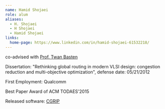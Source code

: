 ```yaml
---
name: Hamid Shojaei
role: alum
aliases:
  - H. Shojaei
  - H Shojaei
  - Hamid Shojaei
links:
  home-page: https://www.linkedin.com/in/hamid-shojaei-61532218/
---
```

co-advised with [Prof. Twan Basten](https://www.tue.nl/en/research/researchers/twan-basten)

Dissertation: "Rethinking global routing in modern VLSI design: congestion reduction and multi-objective optimization", defense date: 05/21/2012

First Employment: Qualcomm

Best Paper Award of ACM TODAES'2015

Released software: [CGRIP](https://github.com/WISCAD/CGRIP)
